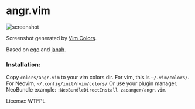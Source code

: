 # angr.vim

![screenshot](http://zacanger.com/angr-vim.png)

Screenshot generated by [Vim Colors](http://vimcolors.com/590/angr/dark).

Based on [ego](https://github.com/geetarista/ego.vim)
and [janah](https://github.com/mhinz/vim-janah).

### Installation:

Copy `colors/angr.vim` to your vim colors dir.
For vim, this is `~/.vim/colors/`. For Neovim, `~/.config/init/nvim/colors/`
Or use your plugin manager. NeoBundle example: `:NeoBundleDirectInstall zacanger/angr.vim`.

License: WTFPL
